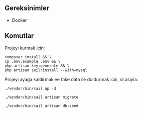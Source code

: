 ## Gereksinimler

- Docker

## Komutlar

Projeyi kurmak icin:

```
composer install && \
cp .env.example .env && \
php artisan key:generate && \
php artisan sail:install --with=mysql
```

Projeyi ayaga kaldirmak ve fake data ile doldurmak icin, sirasiyla:

```
./vendor/bin/sail up -d
```

```
./vendor/bin/sail artisan migrate
```

```
./vendor/bin/sail artisan db:seed
```
